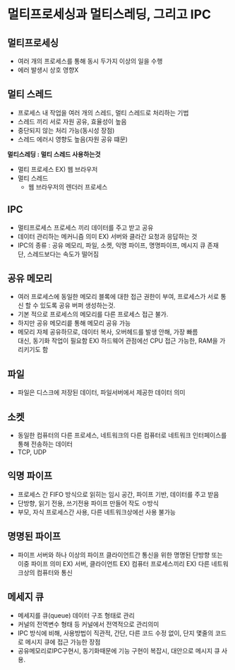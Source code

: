 # 멀티프로세싱과 멀티스레딩, 그리고 IPC

## 멀티프로세싱

- 여러 개의 프로세스를 통해 동시 두가지 이상의 일을 수행
- 에러 발생시 상호 영향X

## 멀티 스레드
- 프로세스 내 작업을 여러 개의 스레드, 멀티 스레드로 처리하는 기법
- 스레드 끼리 서로 자원 공유, 효율성이 높음
- 중단되지 않는 처리 가능(동시성 장점)
- 스레드 에러시 영향도 높음(자원 공유 떄문)

**멀티스레딩 : 멀티 스레드 사용하는것**

- 멀티 프로세스
    EX) 웹 브라우저
- 멀티 스레드
    - 웹 브라우저의 렌더러 프로세스

## IPC
- 멀티프로세스 프로세스 끼리 데이터를 주고 받고 공유
- 데이터 관리하는 메커니즘 의미
    EX) 서버와 클라간 요청과 응답하는 것
- IPC의 종류 : 공유 메모리, 파일, 소켓, 익명 파이프, 명명파이프, 메시지 큐 존재  
  단, 스레드보다는 속도가 떨어짐

## 공유 메모리
- 여러 프로세스에 동일한 메모리 블록에 대한 접근 권한이 부여, 프로세스가 서로 통신 할 수 있도록 공유 버퍼 생성하는것.
- 기본 적으로 프로세스의 메모리를 다른 프로세스 접근 불가.
- 하지만 공유 메모리릍 통해 메모리 공유 가능
- 메모리 자체 공유하므로, 데이터 복사, 오버헤드를 발생 안해, 가장 빠름  
  대신, 동기화 작업이 필요함
    EX) 하드웨어 관점에선 CPU 접근 가능한, RAM을 가리키기도 함

## 파일
- 파일은 디스크에 저장된 데이터, 파일서버에서 제공한 데이터 의미

## 소켓
- 동일한 컴퓨터의 다른 프로세스, 네트워크의 다른 컴퓨터로 네트워크 인터페이스를 통해 전송하는 데이터
- TCP, UDP

## 익명 파이프
- 프로세스 간 FIFO 방식으로 읽히는 임시 공간, 파이프 기반, 데이터를 주고 받음
- 단방향, 읽기 전용, 쓰기전용 파이프 만들어 작도 ㅇ방식
- 부모, 자식 프로세스간 사용, 다른 네트워크상에선 사용 불가능

## 명명된 파이프
- 파이프 서버와 하나 이상의 파이프 클라이언트간 통신을 위한 명명된 단방향 또는 이중 파이프 의미
    EX) 서버, 클라이언트
    EX) 컴퓨터 프로세스끼리
    EX) 다른 네트워크상의 컴퓨터와 통신

## 메세지 큐
- 메세지를 큐(queue) 데이터 구조 형태로 관리
- 커널의 전역변수 형태 등 커널에서 전역적으로 관리의미
- IPC 방식에 비해, 사용방법이 직관적, 간단, 다른 코드 수정 없이, 단지 몇줄의 코드로 메시지 큐에 접근 가능한 장점
- 공유메모리로IPC구현시, 동기화때문에 기능 구현이 복잡시, 대안으로 메시지 큐 사용.

